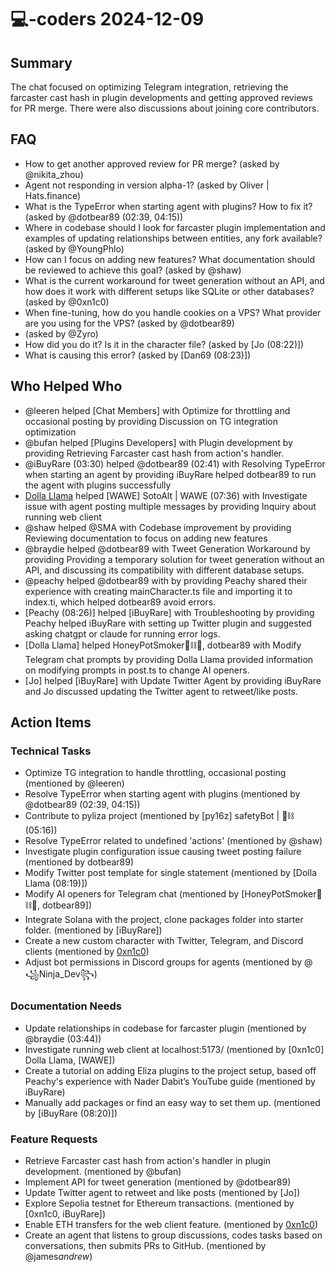 # 💻-coders 2024-12-09

## Summary

The chat focused on optimizing Telegram integration, retrieving the farcaster cast hash in plugin developments and getting approved reviews for PR merge. There were also discussions about joining core contributors.

## FAQ

- How to get another approved review for PR merge? (asked by @nikita_zhou)
- Agent not responding in version alpha-1? (asked by Oliver | Hats.finance)
- What is the TypeError when starting agent with plugins? How to fix it? (asked by @dotbear89 (02:39, 04:15))
- Where in codebase should I look for farcaster plugin implementation and examples of updating relationships between entities, any fork available? (asked by @YoungPhlo)
- How can I focus on adding new features? What documentation should be reviewed to achieve this goal? (asked by @shaw)
- What is the current workaround for tweet generation without an API, and how does it work with different setups like SQLite or other databases? (asked by @0xn1c0)
- When fine-tuning, how do you handle cookies on a VPS? What provider are you using for the VPS? (asked by @dotbear89)
- (asked by @Zyro)
- How did you do it? Is it in the character file? (asked by [Jo (08:22)])
- What is causing this error? (asked by [Dan69 (08:23)])

## Who Helped Who

- @leeren helped [Chat Members] with Optimize for throttling and occasional posting by providing Discussion on TG integration optimization
- @bufan helped [Plugins Developers] with Plugin development by providing Retrieving Farcaster cast hash from action's handler.
- @iBuyRare (03:30) helped @dotbear89 (02:41) with Resolving TypeError when starting an agent by providing iBuyRare helped dotbear89 to run the agent with plugins successfully
- [Dolla Llama](07:24) helped [WAWE] SotoAlt | WAWE (07:36) with Investigate issue with agent posting multiple messages by providing Inquiry about running web client
- @shaw helped @SMA with Codebase improvement by providing Reviewing documentation to focus on adding new features
- @braydie helped @dotbear89 with Tweet Generation Workaround by providing Providing a temporary solution for tweet generation without an API, and discussing its compatibility with different database setups.
- @peachy helped @dotbear89 with by providing Peachy shared their experience with creating mainCharacter.ts file and importing it to index.ti, which helped dotbear89 avoid errors.
- [Peachy (08:26)] helped [iBuyRare] with Troubleshooting by providing Peachy helped iBuyRare with setting up Twitter plugin and suggested asking chatgpt or claude for running error logs.
- [Dolla Llama] helped HoneyPotSmoker🐻⛓🍯, dotbear89 with Modify Telegram chat prompts by providing Dolla Llama provided information on modifying prompts in post.ts to change AI openers.
- [Jo] helped [iBuyRare] with Update Twitter Agent by providing iBuyRare and Jo discussed updating the Twitter agent to retweet/like posts.

## Action Items

### Technical Tasks

- Optimize TG integration to handle throttling, occasional posting (mentioned by @leeren)
- Resolve TypeError when starting agent with plugins (mentioned by @dotbear89 (02:39, 04:15))
- Contribute to pyliza project (mentioned by [py16z] safetyBot | 🍚⛓ (05:16))
- Resolve TypeError related to undefined 'actions' (mentioned by @shaw)
- Investigate plugin configuration issue causing tweet posting failure (mentioned by dotbear89)
- Modify Twitter post template for single statement (mentioned by [Dolla Llama (08:19)])
- Modify AI openers for Telegram chat (mentioned by [HoneyPotSmoker🐻⛓🍯, dotbear89])
- Integrate Solana with the project, clone packages folder into starter folder. (mentioned by [iBuyRare])
- Create a new custom character with Twitter, Telegram, and Discord clients (mentioned by [0xn1c0](8:42))
- Adjust bot permissions in Discord groups for agents (mentioned by @꧁Ninja_Dev꧂)

### Documentation Needs

- Update relationships in codebase for farcaster plugin (mentioned by @braydie (03:44))
- Investigate running web client at localhost:5173/ (mentioned by [0xn1c0] Dolla Llama, [WAWE])
- Create a tutorial on adding Eliza plugins to the project setup, based off Peachy's experience with Nader Dabit’s YouTube guide (mentioned by iBuyRare)
- Manually add packages or find an easy way to set them up. (mentioned by [iBuyRare (08:20)])

### Feature Requests

- Retrieve Farcaster cast hash from action's handler in plugin development. (mentioned by @bufan)
- Implement API for tweet generation (mentioned by @dotbear89)
- Update Twitter agent to retweet and like posts (mentioned by [Jo])
- Explore Sepolia testnet for Ethereum transactions. (mentioned by [0xn1c0, iBuyRare])
- Enable ETH transfers for the web client feature. (mentioned by [0xn1c0](8:45))
- Create an agent that listens to group discussions, codes tasks based on conversations, then submits PRs to GitHub. (mentioned by @james*andrew*)
